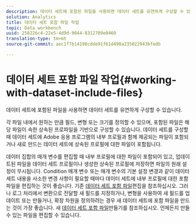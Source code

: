 ```yaml
---
description: 데이터 세트에 포함된 파일을 사용하면 데이터 세트를 유연하게 구성할 수 있습니다.
solution: Analytics
title: 데이터 세트 포함 파일 작업
topic: Data workbench
uuid: 258226c4-22e5-4d9d-9044-8312709e0460
translation-type: tm+mt
source-git-commit: aec1f7b14198cdde91f61d490a235022943bfedb

---
```



# 데이터 세트 포함 파일 작업{#working-with-dataset-include-files}

데이터 세트에 포함된 파일을 사용하면 데이터 세트를 유연하게 구성할 수 있습니다.

각 파일 내에서 원하는 만큼 필드, 변형 또는 크기를 정의할 수 있으며, 포함된 파일은 해당 파일이 속한 상속된 프로파일을 기반으로 구성할 수 있습니다. 데이터 세트를 구성할 때 데이터 세트에 Adobe 응용 프로그램의 내부 프로필과 함께 제공되는 파일이 포함되거나 새로 만드는 데이터 세트에 상속된 프로필에 대한 파일이 포함됩니다.

데이터 집합의 매개 변수를 편집할 때 내부 프로필에 대한 파일이 포함되어 있고, 업데이트된 파일을 데이터 세트 프로필이나 생성한 상속된 프로필에 저장하면 파일의 원래 설정이 무시됩니다. Condition 매개 변수 또는 매개 변수의 기본 설정 변경과 같이 데이터 세트 내용을 사소한 변경 사항이 필요할 때마다 데이터 세트에 내부 프로필에 대한 포함 파일을 편집하는 것이 좋습니다. 기존 [데이터 세트 포함 파일](../../../../home/c-dataset-const-proc/c-dataset-inc-files/c-work-dataset-inc-files/t-edit-ex-dataset-inc-files.md#task-456c04e38ebc425fb35677a6bb6aa077)편집을 참조하십시오. 그러나 로그 처리에서 변환으로 전달할 새 필드를 지정하거나, 변형을 사용하여 새 필드를 업데이트 또는 만들거나, 확장 차원을 정의하려는 경우 새 데이터 세트에 포함 파일을 만드는 것이 가장 좋습니다. 새 [데이터 세트 포함 파일](../../../../home/c-dataset-const-proc/c-dataset-inc-files/c-work-dataset-inc-files/t-create-new-dataset-inc-files.md#task-b29f30605c374a6ca747ac843337b06e)만들기를 참조하십시오. 언제든지 만들 수 있는 파일을 편집할 수 있습니다.
